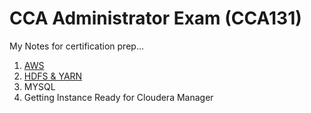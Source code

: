 # CCA Administrator Exam (CCA131)

My Notes for certification prep...

1. [AWS](https://github.com/dileepe-projects/CCA131_Prep_Notes/blob/master/AWS_Intro.md)
2. [HDFS & YARN](https://github.com/dileepe-projects/CCA131_Prep_Notes/blob/master/HDFS_YARN.md)
3. MYSQL
4. Getting Instance Ready for Cloudera Manager
